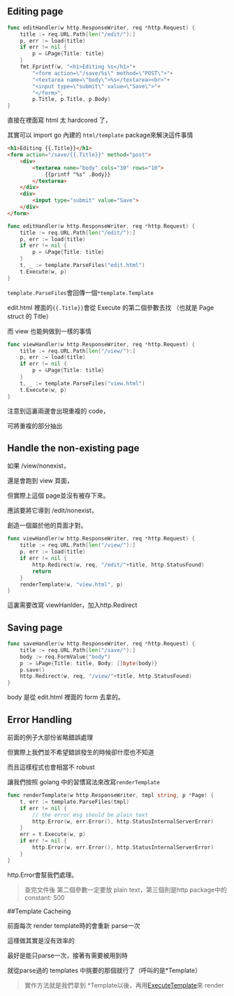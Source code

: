 ## Editing page
 
```go
func editHandler(w http.ResponseWriter, req *http.Request) {
    title := req.URL.Path[len("/edit/"):]
    p, err := load(title)
    if err != nil {
        p = &Page{Title: title}
    }
    fmt.Fprintf(w, "<h1>Editing %s</h1>"+
        "<form action=\"/save/%s\" method=\"POST\">"+
        "<textarea name=\"body\">%s</textarea><br>"+
        "<input type=\"submit\" value=\"Save\">"+
        "</form>",
        p.Title, p.Title, p.Body)
}
```
直接在裡面寫 html 太 hardcored 了，

其實可以 import go 內建的 `html/template` package來解決這件事情

```html
<h1>Editing {{.Title}}</h1>
<form action="/save/{{.Title}}" method="post">
    <div>
        <textarea name="body" cols="30" rows="10">
            {{printf "%s" .Body}}
        </textarea>
    </div>
    <div>
        <input type="submit" value="Save">
    </div>
</form>
```

```go
func editHandler(w http.ResponseWriter, req *http.Request) {
    title := req.URL.Path[len("/edit/"):]
    p, err := load(title)
    if err != nil {
        p = &Page{Title: title}
    }
    t, _ := template.ParseFiles("edit.html")
    t.Execute(w, p)
}
```

`template.ParseFiles`會回傳一個`*template.Template`

edit.html 裡面的`{{.Title}}`會從 Execute 的第二個參數去找
（也就是 Page struct 的 Title）

而 view 也能夠做到一樣的事情

```go
func viewHandler(w http.ResponseWriter, req *http.Request) {
    title := req.URL.Path[len("/view/"):]
    p, err := load(title)
    if err != nil {
        p = &Page{Title: title}
    }
    t, _ := template.ParseFiles("view.html")
    t.Execute(w, p)
}
```

注意到這裏兩邊會出現重複的 code，

可將重複的部分抽出

## Handle the non-existing page

如果 /view/nonexist，

還是會跑到 view 頁面，

但實際上這個 page並沒有被存下來。

應該要將它導到 /edit/nonexist，

創造一個屬於他的頁面才對。

```go
func viewHandler(w http.ResponseWriter, req *http.Request) {
    title := req.URL.Path[len("/view/"):]
    p, err := load(title)
    if err != nil {
        http.Redirect(w, req, "/edit/"+title, http.StatusFound)
        return
    }
    renderTemplate(w, "view.html", p)
}
```

這裏需要改寫 viewHanlder，加入http.Redirect

## Saving page

```go
func saveHandler(w http.ResponseWriter, req *http.Request) {
    title := req.URL.Path[len("/save/"):]
    body := req.FormValue("body")
    p := &Page{Title: title, Body: []byte(body)}
    p.save()
    http.Redirect(w, req, "/view/"+title, http.StatusFound)
}
```

body 是從 edit.html 裡面的 form 去拿的。

## Error Handling

前面的例子大部份省略錯誤處理

但實際上我們並不希望錯誤發生的時候卻什麼也不知道

而且這樣程式也會相當不 robust

讓我們按照 golang 中的習慣寫法來改寫`renderTemplate`

```go
func renderTemplate(w http.ResponseWriter, tmpl string, p *Page) {
    t, err := template.ParseFiles(tmpl)
    if err != nil {
        // the error msg should be plain text
        http.Error(w, err.Error(), http.StatusInternalServerError)
    }
    err = t.Execute(w, p)
    if err != nil {
        http.Error(w, err.Error(), http.StatusInternalServerError)
    }
}
```

http.Error會幫我們處理。
> 查完文件後
> 第二個參數一定要放 plain text，第三個則是http package中的constant: 500

##Template Cacheing

前面每次 render template時的會重新 parse一次

這樣做其實是沒有效率的

最好是能只parse一次，接著有需要被用到時

就從parse過的 templates 中挑要的那個就行了（呼叫的是*Template）

> 實作方法就是我們拿到 *Template以後，再用[ExecuteTemplate](https://golang.org/pkg/html/template/#Template.ExecuteTemplate)來 render




